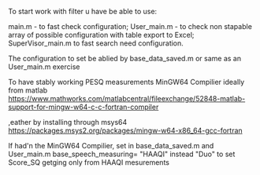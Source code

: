 To start work with filter u have be able to use:

main.m - to fast check configuration;
User_main.m - to check non stapable array of possible configuration with table export to Excel;
SuperVisor_main.m to fast search need configuration.

The configuration to set be ablied by base_data_saved.m or same as an User_main.m exercise

To have stably working PESQ measurements MinGW64 Compilier ideally from matlab
https://www.mathworks.com/matlabcentral/fileexchange/52848-matlab-support-for-mingw-w64-c-c-fortran-compiler

,eather by installing through msys64
https://packages.msys2.org/packages/mingw-w64-x86_64-gcc-fortran

If had'n the MinGW64 Compilier, set in base_data_saved.m and User_main.m base_speech_measuring= "HAAQI" instead "Duo" to set Score_SQ getging only from HAAQI mesurements
